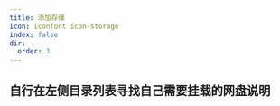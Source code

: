 ```yaml
---
title: 添加存储
icon: iconfont icon-storage
index: false
dir:
  order: 3
---
```





## 自行在左侧目录列表寻找自己需要挂载的网盘说明

<Catalog />